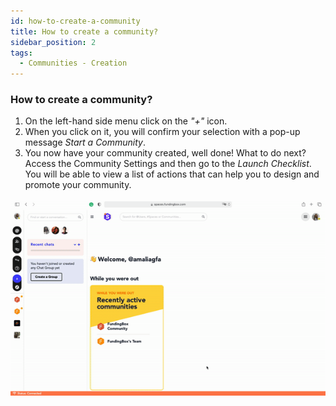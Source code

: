 ```yaml
---
id: how-to-create-a-community
title: How to create a community?
sidebar_position: 2
tags:
  - Communities - Creation
---
```


### **How to create a community?**



1. On the left-hand side menu click on the *"+"* icon.
2. When you click on it, you will confirm your selection with a pop-up message *Start a Community*.
3. You now have your community created, well done! What to do next? Access the Community Settings and then go to the *Launch Checklist*. You will be able to view a list of actions that can help you to design and promote your community.

![alt_text](./../assets/4-how-to-create-a-community_1.gif)
